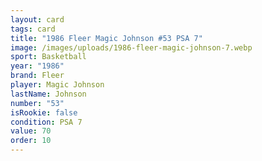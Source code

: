 ```yaml
---
layout: card
tags: card
title: "1986 Fleer Magic Johnson #53 PSA 7"
image: /images/uploads/1986-fleer-magic-johnson-7.webp
sport: Basketball
year: "1986"
brand: Fleer
player: Magic Johnson
lastName: Johnson
number: "53"
isRookie: false
condition: PSA 7
value: 70
order: 10
---
```

